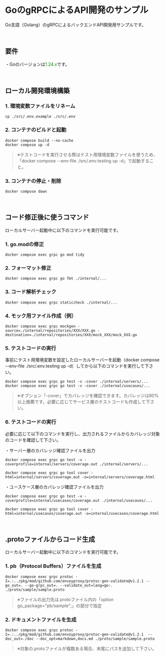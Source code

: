 # GoのgRPCによるAPI開発のサンプル
Go言語（Golang）のgRPCによるバックエンドAPI開発用サンプルです。  
  
<br />
  
## 要件
・Goのバージョンは<span style="color:green">1.24.x</span>です。  
  
<br />
  
## ローカル開発環境構築
### 1. 環境変数ファイルをリネーム
```
cp ./src/.env.example ./src/.env
```  
  
### 2. コンテナのビルドと起動
```
docker compose build --no-cache
docker compose up -d
```  
> ※テストコードを実行させる際はテスト用環境変数ファイルを使うため、「docker compose --env-file ./src/.env.testing up -d」で起動すること。  
  
### 3. コンテナの停止・削除
```
docker compose down
```  
  
<br />
  
## コード修正後に使うコマンド
ローカルサーバー起動中に以下のコマンドを実行可能です。  
  
### 1. go.modの修正
```
docker compose exec grpc go mod tidy
```  
  
### 2. フォーマット修正
```
docker compose exec grpc go fmt ./internal/...
```  
  
### 3. コード解析チェック
```
docker compose exec grpc staticcheck ./internal/...
```  
  
### 4. モック用ファイル作成（例）
```
docker compose exec grpc mockgen -source=./internal/repositories/XXX/XXX.go -destination=./internal/repositories/XXX/mock_XXX/mock_XXX.go
```  
  
### 5. テストコードの実行
事前にテスト用環境変数を設定したローカルサーバーを起動（docker compose --env-file ./src/.env.testing up -d）してから以下のコマンドを実行して下さい。  
```
docker compose exec grpc go test -v -cover ./internal/servers/...
docker compose exec grpc go test -v -cover ./internal/usecases/...
```  
> ※オプション「-cover」でカバレッジを確認できます。カバレッジは80%以上推薦です。必要に応じてサービス層のテストコードも作成して下さい。  
  
### 6. テストコードの実行
必要に応じて以下のコマンドを実行し、出力されるファイルからカバレッジ対象のコードを確認して下さい。  
  
・サーバー層のカバレッジ確認ファイルを出力  
```
docker compose exec grpc go test -v -coverprofile=internal/servers/coverage.out ./internal/servers/...

docker compose exec grpc go tool cover -html=internal/servers/coverage.out -o=internal/servers/coverage.html
```  
  
・ユースケース層のカバレッジ確認ファイルを出力
```
docker compose exec grpc go test -v -coverprofile=internal/usecases/coverage.out ./internal/usecases/...

docker compose exec grpc go tool cover -html=internal/usecases/coverage.out -o=internal/usecases/coverage.html
```  
  
<br />
  
## .protoファイルからコード生成
ローカルサーバー起動中に以下のコマンドを実行可能です。  
  
### 1. pb（Protocol Buffers）ファイルを生成
```
docker compose exec grpc protoc -I=.:../pkg/mod/github.com/envoyproxy/protoc-gen-validate@v1.2.1 --go_out=. --go-grpc_out=. --validate_out=lang=go:. ./proto/sample/sample.proto
```  
> ※ファイルの出力先は.protoファイル内の「option go_package="pb/sample";」の部分で指定
  
### 2. ドキュメントファイルを生成
```
docker compose exec grpc protoc -I=.:../pkg/mod/github.com/envoyproxy/protoc-gen-validate@v1.2.1  --doc_out=./doc --doc_opt=markdown,docs.md ./proto/sample/sample.proto
```  
> ※対象の.protoファイルが複数ある場合、末尾にパスを追加して下さい。
  